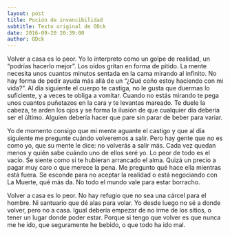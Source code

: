 ```yaml
---
layout: post
title: Poción de invencibilidad
subtitle: Texto original de ODck
date: 2016-09-20 20:39:00
author: ODck
---
```


Volver a casa es lo peor. Yo lo interpreto como un golpe de realidad, un “podrías hacerlo mejor”. Los oídos gritan en forma de pitido. La mente necesita unos cuantos minutos sentada en la cama mirando al infinito. No hay forma de pedir ayuda más allá de un “¿Qué coño estoy haciendo con mi vida?”. Al día siguiente el cuerpo te castiga, no le gusta que duermas lo suficiente, y a veces te obliga a vomitar. Cuando no estás mirando te pega unos cuantos puñetazos en la cara y te levantas mareado. Te duele la cabeza, te arden los ojos y se forma la ilusión de que cualquier día debería ser el último. Alguien debería hacer que pare sin parar de beber para variar.

Yo de momento consigo que mi mente aguante el castigo y que al día siguiente me pregunte cuándo volveremos a salir. Pero hay gente que no es como yo, que su mente le dice: no volverás a salir más. Cada vez quedan menos y quién sabe cuándo uno de ellos seré yo. Lo peor de todo es el vacío. Se siente como si te hubieran arrancado el alma. Quizá un precio a pagar muy caro o que merece la pena. Me pregunto qué hace ella mientras está fuera. Se esconde para no aceptar la realidad o está negociando con La Muerte, qué más da. No todo el mundo vale para estar borracho.

Volver a casa es lo peor. No hay refugio que no sea una cárcel para el hombre. Ni santuario que dé alas para volar. Yo desde luego no sé a donde volver, pero no a casa. Igual debería empezar de no irme de los sitios, o tener un lugar donde poder estar. Porque si tengo que volver es que nunca me he ido, que seguramente he bebido, o que todo ha ido mal.